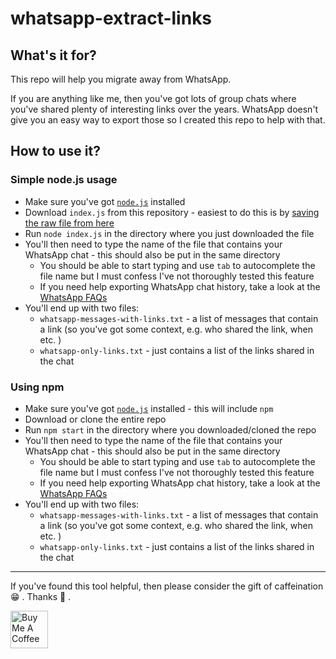 # whatsapp-extract-links

## What's it for?

This repo will help you migrate away from WhatsApp.

If you are anything like me, then you've got lots of group chats where you've shared plenty of interesting links over the years. WhatsApp doesn't give you an easy way to export those so I created this repo to help with that.

## How to use it?

### Simple node.js usage

- Make sure you've got [`node.js`](https://nodejs.org/en/download/) installed
- Download `index.js` from this repository - easiest to do this is by [saving the raw file from here](https://raw.githubusercontent.com/mklilley/whatsapp-extract-links/main/index.js)
- Run `node index.js` in the directory where you just downloaded the file
- You'll then need to type the name of the file that contains your WhatsApp chat - this should also be put in the same directory
  - You should be able to start typing and use `tab` to autocomplete the file name but I must confess I've not thoroughly tested this feature
  - If you need help exporting WhatsApp chat history, take a look at the [WhatsApp FAQs](https://faq.whatsapp.com/android/chats/how-to-save-your-chat-history/)
- You'll end up with two files:
  - `whatsapp-messages-with-links.txt` - a list of messages that contain a link (so you've got some context, e.g. who shared the link, when etc. )
  - `whatsapp-only-links.txt` - just contains a list of the links shared in the chat

### Using npm

- Make sure you've got [`node.js`](https://nodejs.org/en/download/) installed - this will include `npm`
- Download or clone the entire repo
- Run `npm start` in the directory where you downloaded/cloned the repo
- You'll then need to type the name of the file that contains your WhatsApp chat - this should also be put in the same directory
  - You should be able to start typing and use `tab` to autocomplete the file name but I must confess I've not thoroughly tested this feature
  - If you need help exporting WhatsApp chat history, take a look at the [WhatsApp FAQs](https://faq.whatsapp.com/android/chats/how-to-save-your-chat-history/)
- You'll end up with two files:
  - `whatsapp-messages-with-links.txt` - a list of messages that contain a link (so you've got some context, e.g. who shared the link, when etc. )
  - `whatsapp-only-links.txt` - just contains a list of the links shared in the chat

---

If you've found this tool helpful, then please consider the gift of caffeination 😁 . Thanks 🙏 .

<a href="https://www.buymeacoffee.com/mklilley" target="_blank"><img src="https://cdn.buymeacoffee.com/buttons/v2/default-yellow.png" alt="Buy Me A Coffee" height = "60" ></a>
